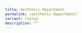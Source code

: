 ```yaml
---
title: Aesthetic Department
permalink: /aesthetic-department/
variant: tiptap
description: ""
---
```

